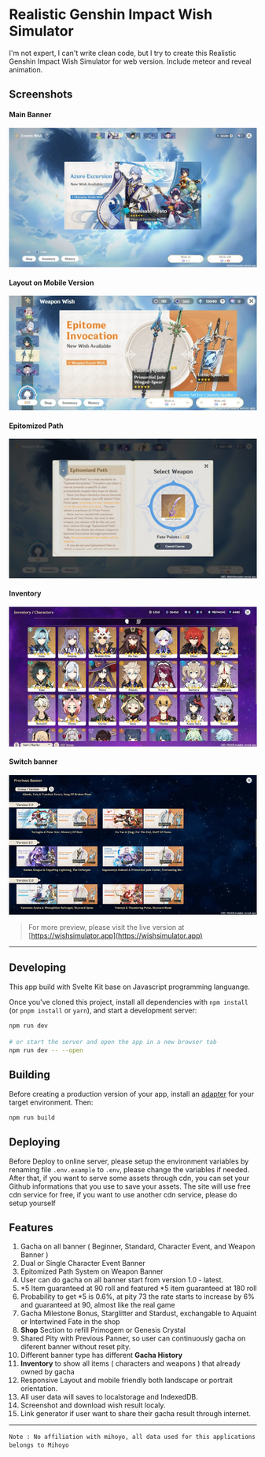 # Realistic Genshin Impact Wish Simulator

I'm not expert, I can't write clean code, but I try to create this Realistic Genshin Impact Wish Simulator for web version. Include meteor and reveal animation.

## Screenshots

#### Main Banner

![Main Banner](static/screenshot/meta-picture.jpg)

#### Layout on Mobile Version

![Weapon Banner](static/screenshot/mobile-weapon.jpeg)

#### Epitomized Path

![Epitomized Path](static/screenshot/epitomized-path.jpg)

#### Inventory

![Weapon Banner](static/screenshot/inventory.jpg)

#### Switch banner

![Weapon Banner](static/screenshot/switch-banner.jpg)

> For more preview, please visit the live version at [https://wishsimulator.app](https://wishsimulator.app)

---

## Developing

This app build with Svelte Kit base on Javascript programming languange.

Once you've cloned this project, install all dependencies with `npm install` (or `pnpm install` or `yarn`), and start a development server:

```bash
npm run dev

# or start the server and open the app in a new browser tab
npm run dev -- --open
```

## Building

Before creating a production version of your app, install an [adapter](https://kit.svelte.dev/docs#adapters) for your target environment. Then:

```bash
npm run build
```

## Deploying

Before Deploy to online server, please setup the environment variables by renaming file `.env.example` to `.env`, please change the variables if needed.
After that, if you want to serve some assets through cdn, you can set your Github informations that you use to save your assets. The site will use free cdn service for free, if you want to use another cdn service, please do setup yourself

## Features

1. Gacha on all banner ( Beginner, Standard, Character Event, and Weapon Banner )
2. Dual or Single Character Event Banner
3. Epitomized Path System on Weapon Banner
4. User can do gacha on all banner start from version 1.0 - latest.
5. *5 Item guaranteed at 90 roll and featured *5 item guaranteed at 180 roll
6. Probability to get \*5 is 0.6%, at pity 73 the rate starts to increase by 6% and guaranteed at 90, almost like the real game
7. Gacha Milestone Bonus, Starglitter and Stardust, exchangable to Aquaint or Intertwined Fate in the shop
8. **Shop** Section to refill Primogem or Genesis Crystal
9. Shared Pity with Previous Panner, so user can continuously gacha on diferent banner without reset pity.
10. Different banner type has different **Gacha History**
11. **Inventory** to show all items ( characters and weapons ) that already owned by gacha
12. Responsive Layout and mobile friendly both landscape or portrait orientation.
13. All user data will saves to localstorage and IndexedDB.
14. Screenshot and download wish result localy.
15. Link generator if user want to share their gacha result through internet.

---

`Note : No affiliation with mihoyo, all data used for this applications belongs to Mihoyo`
